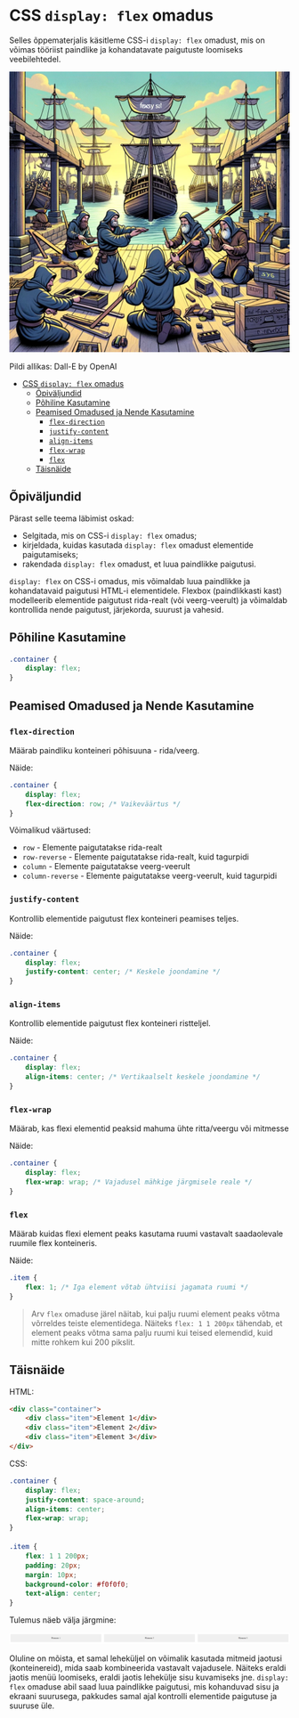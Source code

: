 # CSS `display: flex` omadus

Selles õppematerjalis käsitleme CSS-i `display: flex` omadust, mis on võimas tööriist paindlike ja kohandatavate paigutuste loomiseks veebilehtedel.

![CSS Display Flex](CSS-Display-Flex.webp)

Pildi allikas: Dall-E by OpenAI

- [CSS `display: flex` omadus](#css-display-flex-omadus)
  - [Õpiväljundid](#õpiväljundid)
  - [Põhiline Kasutamine](#põhiline-kasutamine)
  - [Peamised Omadused ja Nende Kasutamine](#peamised-omadused-ja-nende-kasutamine)
    - [`flex-direction`](#flex-direction)
    - [`justify-content`](#justify-content)
    - [`align-items`](#align-items)
    - [`flex-wrap`](#flex-wrap)
    - [`flex`](#flex)
  - [Täisnäide](#täisnäide)

## Õpiväljundid

Pärast selle teema läbimist oskad:

- Selgitada, mis on CSS-i `display: flex` omadus;
- kirjeldada, kuidas kasutada `display: flex` omadust elementide paigutamiseks;
- rakendada `display: flex` omadust, et luua paindlikke paigutusi.

`display: flex` on CSS-i omadus, mis võimaldab luua paindlikke ja kohandatavaid paigutusi HTML-i elementidele. Flexbox (paindlikkasti kast) modelleerib elementide paigutust rida-realt (või veerg-veerult) ja võimaldab kontrollida nende paigutust, järjekorda, suurust ja vahesid.

## Põhiline Kasutamine

```css
.container {
    display: flex;
}
```

## Peamised Omadused ja Nende Kasutamine

### `flex-direction`

Määrab paindliku konteineri põhisuuna - rida/veerg.

Näide:

```css
.container {
    display: flex;
    flex-direction: row; /* Vaikeväärtus */
}
```

Võimalikud väärtused:

- `row` - Elemente paigutatakse rida-realt
- `row-reverse` - Elemente paigutatakse rida-realt, kuid tagurpidi
- `column` - Elemente paigutatakse veerg-veerult
- `column-reverse` - Elemente paigutatakse veerg-veerult, kuid tagurpidi

### `justify-content`

Kontrollib elementide paigutust flex konteineri peamises teljes.

Näide:

```css
.container {
    display: flex;
    justify-content: center; /* Keskele joondamine */
}
```

### `align-items`

Kontrollib elementide paigutust flex konteineri ristteljel.

Näide:

```css
.container {
    display: flex;
    align-items: center; /* Vertikaalselt keskele joondamine */
}
```

### `flex-wrap`

Määrab, kas flexi elementid peaksid mahuma ühte ritta/veergu või mitmesse

Näide:

```css
.container {
    display: flex;
    flex-wrap: wrap; /* Vajadusel mähkige järgmisele reale */
}
```

### `flex`

Määrab kuidas flexi element peaks kasutama ruumi vastavalt saadaolevale ruumile flex konteineris.

Näide:

```css
.item {
    flex: 1; /* Iga element võtab ühtviisi jagamata ruumi */
}
```

> Arv `flex` omaduse järel näitab, kui palju ruumi element peaks võtma võrreldes teiste elementidega. Näiteks `flex: 1 1 200px` tähendab, et element peaks võtma sama palju ruumi kui teised elemendid, kuid mitte rohkem kui 200 pikslit.

## Täisnäide

HTML:

```html
<div class="container">
    <div class="item">Element 1</div>
    <div class="item">Element 2</div>
    <div class="item">Element 3</div>
</div>
```

CSS:

```css
.container {
    display: flex;
    justify-content: space-around;
    align-items: center;
    flex-wrap: wrap;
}

.item {
    flex: 1 1 200px;
    padding: 20px;
    margin: 10px;
    background-color: #f0f0f0;
    text-align: center;
}
```

Tulemus näeb välja järgmine:

![Flex](image.png)

Oluline on mõista, et samal leheküljel on võimalik kasutada mitmeid jaotusi (konteinereid), mida saab kombineerida vastavalt vajadusele. Näiteks eraldi jaotis menüü loomiseks, eraldi jaotis lehekülje sisu kuvamiseks jne. `display: flex` omaduse abil saad luua paindlikke paigutusi, mis kohanduvad sisu ja ekraani suurusega, pakkudes samal ajal kontrolli elementide paigutuse ja suuruse üle.
